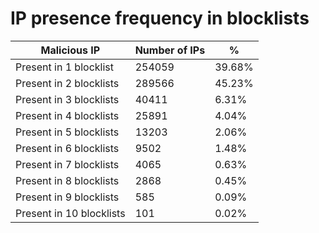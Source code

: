 # IP presence frequency in blocklists
| Malicious IP | Number of IPs | % |
|----|----|----|
| Present in 1 blocklist | 254059 | 39.68% |
| Present in 2 blocklists | 289566 | 45.23% |
| Present in 3 blocklists | 40411 | 6.31% |
| Present in 4 blocklists | 25891 | 4.04% |
| Present in 5 blocklists | 13203 | 2.06% |
| Present in 6 blocklists | 9502 | 1.48% |
| Present in 7 blocklists | 4065 | 0.63% |
| Present in 8 blocklists | 2868 | 0.45% |
| Present in 9 blocklists | 585 | 0.09% |
| Present in 10 blocklists | 101 | 0.02% |
